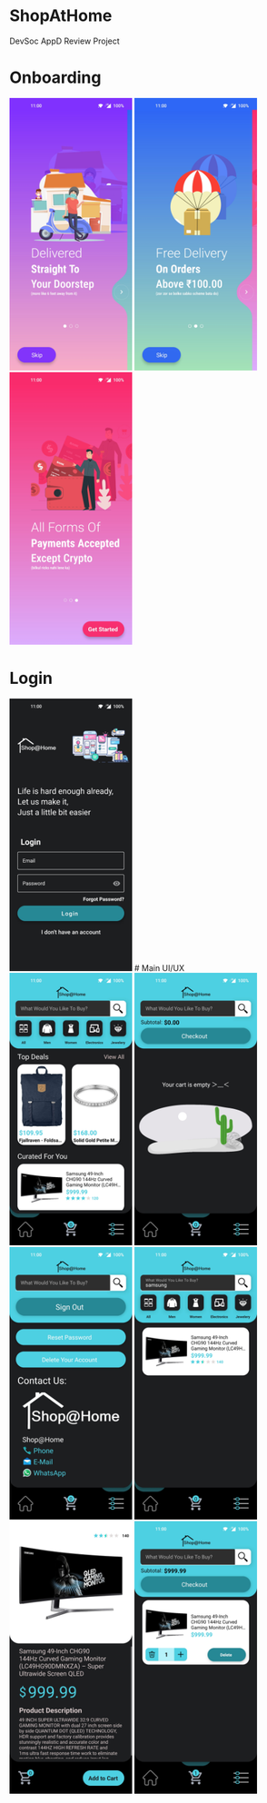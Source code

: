 # ShopAtHome
DevSoc AppD Review Project
# Onboarding
<img src="https://github.com/BhavyaMehta2/ShopAtHome/blob/master/app/Screenshots/01.jpg" width="216" height="480">  <img src="https://github.com/BhavyaMehta2/ShopAtHome/blob/master/app/Screenshots/02.jpg" width="216" height="480">  <img src="https://github.com/BhavyaMehta2/ShopAtHome/blob/master/app/Screenshots/03.jpg" width="216" height="480">
# Login 
<img src="https://github.com/BhavyaMehta2/ShopAtHome/blob/master/app/Screenshots/04.jpg" width="216" height="480">
# Main UI/UX
<img src="https://github.com/BhavyaMehta2/ShopAtHome/blob/master/app/Screenshots/05.jpg" width="216" height="480">  <img src="https://github.com/BhavyaMehta2/ShopAtHome/blob/master/app/Screenshots/06.jpg" width="216" height="480">  <img src="https://github.com/BhavyaMehta2/ShopAtHome/blob/master/app/Screenshots/07.jpg" width="216" height="480">  
<img src="https://github.com/BhavyaMehta2/ShopAtHome/blob/master/app/Screenshots/08.jpg" width="216" height="480">  <img src="https://github.com/BhavyaMehta2/ShopAtHome/blob/master/app/Screenshots/09.jpg" width="216" height="480">  <img src="https://github.com/BhavyaMehta2/ShopAtHome/blob/master/app/Screenshots/10.jpg" width="216" height="480">

